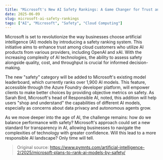 ```yaml
---
title: "Microsoft's New AI Safety Rankings: A Game Changer for Trust and Transparency"
date: 2025-06-09
slug: microsoft-ai-safety-rankings
tags: ["AI", "Microsoft", "Safety", "Cloud Computing"]
---
```


Microsoft is set to revolutionize the way businesses choose artificial intelligence (AI) models by introducing a safety ranking system. This initiative aims to enhance trust among cloud customers who utilize AI products from various providers, including OpenAI and xAI. With the increasing complexity of AI technologies, the ability to assess safety alongside quality, cost, and throughput is crucial for informed decision-making.

The new "safety" category will be added to Microsoft's existing model leaderboard, which currently ranks over 1,900 AI models. This feature, accessible through the Azure Foundry developer platform, will empower clients to make better choices by providing objective metrics on safety. As Sarah Bird, Microsoft's head of Responsible AI, noted, this addition will help users "shop and understand" the capabilities of different AI models, especially as concerns about data privacy and autonomous agents grow.

As we move deeper into the age of AI, the challenge remains: how do we balance performance with safety? Microsoft's approach could set a new standard for transparency in AI, allowing businesses to navigate the complexities of technology with greater confidence. Will this lead to a more responsible AI landscape? Only time will tell.

> Original source: https://www.pymnts.com/artificial-intelligence-2/2025/microsoft-plans-to-rank-ai-models-by-safety/